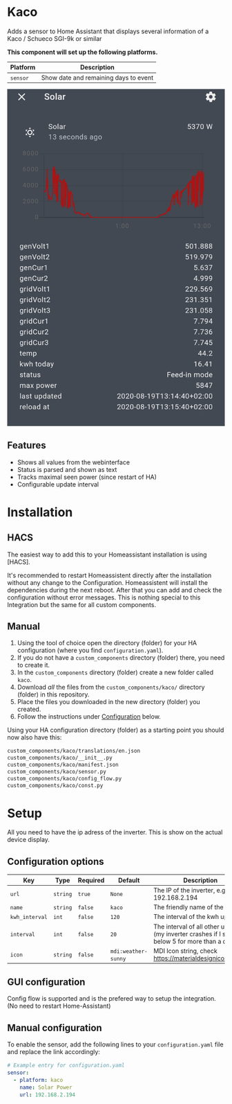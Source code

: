 # Kaco

Adds a sensor to Home Assistant that displays several information of a Kaco / Schueco SGI-9k or similar

**This component will set up the following platforms.**

Platform | Description
-- | --
`sensor` | Show date and remaining days to event

![Example](kaco.png)


## Features

- Shows all values from the webinterface
- Status is parsed and shown as text
- Tracks maximal seen power (since restart of HA)
- Configurable update interval

# Installation

## HACS

The easiest way to add this to your Homeassistant installation is using [HACS]. 

It's recommended to restart Homeassistent directly after the installation without any change to the Configuration. 
Homeassistent will install the dependencies during the next reboot. After that you can add and check the configuration without error messages. 
This is nothing special to this Integration but the same for all custom components.


## Manual

1. Using the tool of choice open the directory (folder) for your HA configuration (where you find `configuration.yaml`).
2. If you do not have a `custom_components` directory (folder) there, you need to create it.
3. In the `custom_components` directory (folder) create a new folder called `kaco`.
4. Download _all_ the files from the `custom_components/kaco/` directory (folder) in this repository.
5. Place the files you downloaded in the new directory (folder) you created.
6. Follow the instructions under [Configuration](#Configuration) below.

Using your HA configuration directory (folder) as a starting point you should now also have this:

```text
custom_components/kaco/translations/en.json
custom_components/kaco/__init__.py
custom_components/kaco/manifest.json
custom_components/kaco/sensor.py
custom_components/kaco/config_flow.py
custom_components/kaco/const.py

```

# Setup

All you need to have the ip adress of the inverter. This is show on the actual device display.

## Configuration options

Key | Type | Required | Default | Description
-- | -- | -- | -- | --
`url` | `string` | `true` | `None` | The IP of the inverter, e.g. 192.168.2.194
`name` | `string` | `false` | `kaco` |  The friendly name of the sensor
`kwh_interval` | `int` | `false` | `120` |  The interval of the kwh update 
`interval` | `int` | `false` | `20` |  The interval of all other updates (my inverter crashes if I set it below 5 for more than a day)
`icon` | `string` | `false` | `mdi:weather-sunny` | MDI Icon string, check https://materialdesignicons.com/

## GUI configuration 

Config flow is supported and is the prefered way to setup the integration. (No need to restart Home-Assistant)

## Manual configuration 

To enable the sensor, add the following lines to your `configuration.yaml` file and replace the link accordingly:

```yaml
# Example entry for configuration.yaml
sensor:
  - platform: kaco
    name: Solar Power
    url: 192.168.2.194
 ```
